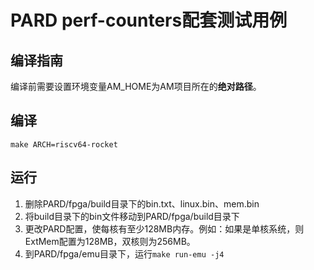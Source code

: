 # PARD perf-counters配套测试用例

## 编译指南

编译前需要设置环境变量AM_HOME为AM项目所在的**绝对路径**。

## 编译
`make ARCH=riscv64-rocket`

## 运行
1. 删除PARD/fpga/build目录下的bin.txt、linux.bin、mem.bin
2. 将build目录下的bin文件移动到PARD/fpga/build目录下
3. 更改PARD配置，使每核有至少128MB内存。例如：如果是单核系统，则ExtMem配置为128MB，双核则为256MB。
4. 到PARD/fpga/emu目录下，运行`make run-emu -j4`
